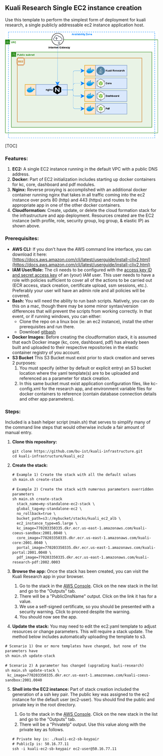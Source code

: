 ## Kuali Research Single EC2 instance creation

Use this template to perform the simplest form of deployment for kuali research, a single publicly addressable ec2 instance application host.
    
![layout](./diagram1.png)

[TOC]

### Features:

1. **EC2:**
   A single EC2 instance running in the default VPC with a public DNS address.
2. **Docker:**
   Part of EC2 initialization includes starting up docker containers for kc, core, dashboard and pdf modules.
3. **Nginx:**
   Reverse proxying is accomplished with an additional docker container running nginx that takes in all traffic coming into the ec2 instance over ports 80 (http) and 443 (https) and routes to the appropriate app in one of the other docker containers.
4. **Cloudformation:**
   Create, update, or delete the cloud formation stack for the infrastructure and app deployment.
   Resources created are the EC2 instance (with profile, role, security group, log group, & elastic IP) as shown above.
       

### Prerequisites:

- **AWS CLI:** 
  If you don't have the AWS command line interface, you can download it here:
  [https://docs.aws.amazon.com/cli/latest/userguide/install-cliv2.html](https://docs.aws.amazon.com/cli/latest/userguide/install-cliv2.html)
- **IAM User/Role:**
  The cli needs to be configured with the [access key ID and secret access key](https://docs.aws.amazon.com/general/latest/gr/aws-sec-cred-types.html#access-keys-and-secret-access-keys) of an (your) IAM user. This user needs to have a role with policies sufficient to cover all of the actions to be carried out (ECR access, stack creation, certificate upload, ssm sessions, etc.). Preferably your user will have an admin role and all policies will be covered.
- **Bash:**
  You will need the ability to run bash scripts. Natively, you can do this on a mac, though there may be some minor syntax/version differences that will prevent the scripts from working correctly. In that event, or if running windows, you can either:
  - Clone the repo on a linux box (ie: an ec2 instance), install the other prerequisites and run there.
  - Download [gitbash](https://git-scm.com/downloads)
- **Docker Images:**
  Before creating the cloudformation stack, it is assumed that each Docker image (kc, core, dashboard, pdf) has already been built and uploaded to their respective repositories in the elastic container registry of you account.
- **S3 Bucket**
  This S3 Bucket must exist prior to stack creation and serves 2 purposes:
  1. You must specify (either by default or explicit entry) an S3 bucket location where the yaml template(s) are to be uploaded and referenced as a parameter for stack creation.
  2. In this same bucket must exist application configuration files, like kc-config.xml for the research app, and environment variable files for docker containers to reference (contain database connection details and other app parameters).



### Steps:

Included is a bash helper script (main.sh) that serves to simplify many of the command line steps that would otherwise include a fair amount of manual entry. 

1. **Clone this repository:**

   ```
   git clone https://github.com/bu-ist/kuali-infrastructure.git
   cd kuali-infrastructure/kuali_ec2
   ```

2. **Create the stack:**

   ```
   # Example 1) Create the stack with all the default values
   sh main.sh create-stack
   
   # Example 2) Create the stack with numerous parameters overridden parameters
   sh main.sh create-stack
     stack_name=my-standalone-ec2-stack \
     global_tag=my-standalone-ec2 \
     no_rollback=true \
     bucket_path=s3://mybucket/stacks/kuali_ec2_alb \
     ec2_instance_type=m5.large \
     kc_image=770203350335.dkr.ecr.us-east-1.amazonaws.com/kuali-coeus-sandbox:2001.0040 \
     core_image=770203350335.dkr.ecr.us-east-1.amazonaws.com/kuali-core:2001.0040 \
     portal_image=770203350335.dkr.ecr.us-east-1.amazonaws.com/kuali-portal:2001.0040 \
     pdf_image=770203350335.dkr.ecr.us-east-1.amazonaws.com/kuali-research-pdf:2002.0003
   ```

3. **Browse the app:**
   Once the stack has been created, you can visit the Kuali Research app in your browser.

   1. Go to the stack in the [AWS Console](https://console.aws.amazon.com/cloudformation/home?region=us-east-1). Click on the new stack in the list and go to the "Outputs" tab.
   2. There will be a "PublicDnsName" output. Click on the link it has for a value.
   3. We use a self-signed certificate, so you should be presented with a security warning. Click to proceed despite the warning.
   4. You should now see the app.

4.  **Update the stack:**
   You may need to edit the ec2.yaml template to adjust resources or change parameters. This will require a stack update.
   The method below includes automatically uploading the template to s3.

   ```
   # Scenario 1) One or more templates have changed, but none of the parameters have
   sh main.sh update-stack

   # Scenario 2) A parameter has changed (upgrading kuali-research)
   sh main.sh update-stack \
   	kc_image=770203350335.dkr.ecr.us-east-1.amazonaws.com/kuali-coeus-sandbox:2001.0040
   ```
   
5. **Shell into the EC2 instance:**
   Part of stack creation included the generation of a ssh key pair. The public key was assigned to the ec2 instance for the default user (ec2-user).
   You should find the public and private key in the root directory.

   1. Go to the stack in the [AWS Console](https://console.aws.amazon.com/cloudformation/home?region=us-east-1). Click on the new stack in the list and go to the "Outputs" tab.
   2. There will be a "PrivateIp" output. Use this value along with the private key as follows.

   ```
   # Private key is: ./kuali-ec2-sb-keypair
   # PublicIp is: 50.16.77.11
   ssh -i kuali-ec2-sb-keypair ec2-user@50.16.77.11
   ```

   